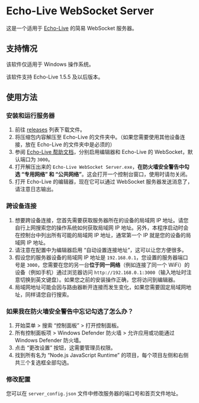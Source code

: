 # Echo-Live WebSocket Server

这是一个适用于 [Echo-Live](https://github.com/sheep-realms/Echo-Live) 的简易 WebSocket 服务器。

## 支持情况

该软件仅适用于 Windows 操作系统。

该软件支持 Echo-Live 1.5.5 及以后版本。

## 使用方法

### 安装和运行服务器

1. 前往 [releases](https://github.com/sheep-realms/Echo-Live-WebSocket-Server/releases) 列表下载文件。
2. 将压缩包内容解压至 Echo-Live 的文件夹中。（如果您需要使用其他设备连接，放在 Echo-Live 的文件夹中是必须的）
3. 参阅 [Echo-Live 帮助文档](https://sheep-realms.github.io/Echo-Live-Doc/custom/config/)，分别启用编辑器和 Echo-Live 的 WebSocket，默认端口为 `3000`。
4. 打开解压出来的 `Echo-Live WebSocket Server.exe`，**在防火墙安全警告中勾选 “专用网络” 和 “公共网络”**。这会打开一个控制台窗口，使用时请勿关闭。
5. 打开 Echo-Live 的编辑器，现在它可以通过 WebSocket 服务器发送消息了，请注意日志输出。

### 跨设备连接

1. 想要跨设备连接，您首先需要获取服务器所在的设备的局域网 IP 地址。请您自行上网搜索您的操作系统如何获取局域网 IP 地址。另外，本程序启动时会在控制台中列出所有可能的局域网 IP 地址，通常第一个 IP 就是您的设备的局域网 IP 地址。
2. 请注意在配置中为编辑器启用 “自动设置连接地址”，这可以让您方便很多。
3. 假设您的服务器设备的局域网 IP 地址是 `192.168.0.1`，您设置的服务器端口号是 `3000`，您需要在您的另一台**位于同一网络**（例如连接了同一个 WiFi）的设备（例如手机）通过浏览器访问 `http://192.168.0.1:3000`（输入地址时注意切换到英文键盘）。如果您之前的安装操作正确，您将访问到编辑器。
4. 局域网地址可能会因与路由器断开连接而发生变化，如果您需要固定局域网地址，同样请您自行搜索。

### 如果我在防火墙安全警告中忘记勾选了怎么办？

1. 开始菜单 > 搜索 “控制面板” > 打开控制面板。
2. 所有控制面板项 > Windows Defender 防火墙 > 允许应用或功能通过 Windows Defender 防火墙。
3. 点击 “更改设置” 按钮，这需要管理员权限。
4. 找到所有名为 “Node.js JavaScript Runtime” 的项目，每个项目左侧和右侧共三个复选框全部勾选。

### 修改配置

您可以在 `server_config.json` 文件中修改服务器的端口号和首页文件地址。
